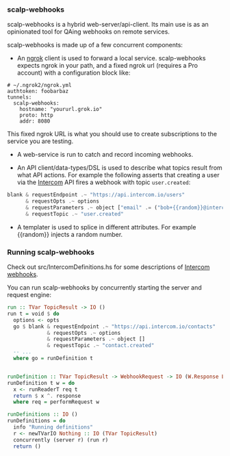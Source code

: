 ### scalp-webhooks

scalp-webhooks is a hybrid web-server/api-client. Its main use is as an opinionated tool for QAing webhooks on remote services.

scalp-webhooks is made up of a few concurrent components:

* An [ngrok](https://ngrok.com/) client is used to forward a local service. scalp-webhooks expects ngrok in your path, and a fixed ngrok url (requires a Pro account) with a configuration block like:

```
# ~/.ngrok2/ngrok.yml
authtoken: foobarbaz
tunnels:
  scalp-webhooks:
    hostname: "yoururl.grok.io"
    proto: http
    addr: 8080
```

This fixed ngrok URL is what you should use to create subscriptions to the service you are testing.

* A web-service is run to catch and record incoming webhooks.

* An API client/data-types/DSL is used to describe what topics result from what API actions. For example the following asserts that creating a user via the [Intercom](https://www.intercom.io) API fires a webhook with topic `user.created`:

```haskell
blank & requestEndpoint .~ "https://api.intercom.io/users"
      & requestOpts .~ options
      & requestParameters .~ object ["email" .= ("bob+{{random}}@intercom.io" :: T.Text)]
      & requestTopic .~ "user.created"
```

* A templater is used to splice in different attributes. For example {{random}} injects a random number.

### Running scalp-webhooks

Check out src/IntercomDefinitions.hs for some descriptions of [Intercom webhooks](https://doc.intercom.io/api/#webhooks-and-notifications).

You can run scalp-webhooks by concurrently starting the server and request engine:

```haskell
run :: TVar TopicResult -> IO ()
run t = void $ do
  options <- opts
  go $ blank & requestEndpoint .~ "https://api.intercom.io/contacts"
             & requestOpts .~ options
             & requestParameters .~ object []
             & requestTopic .~ "contact.created"
  -- ...
  where go = runDefinition t


runDefinition :: TVar TopicResult -> WebhookRequest -> IO (W.Response L.ByteString)
runDefinition t w = do
  x <- runReaderT req t
  return $ x ^. response
  where req = performRequest w

runDefinitions :: IO ()
runDefinitions = do
  info "Running definitions"
  r <- newTVarIO Nothing :: IO (TVar TopicResult)
  concurrently (server r) (run r)
  return ()
```
